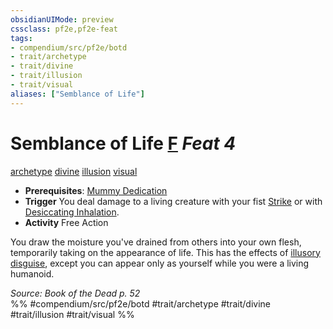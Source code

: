 ```yaml
---
obsidianUIMode: preview
cssclass: pf2e,pf2e-feat
tags:
- compendium/src/pf2e/botd
- trait/archetype
- trait/divine
- trait/illusion
- trait/visual
aliases: ["Semblance of Life"]
---
```

# Semblance of Life  [F](/rules/core-rulebook/chapter-9-playing-the-game.md#Actions "Free Action") *Feat 4*  
[archetype](/rules/traits/archetype.md)  [divine](/rules/traits/divine.md)  [illusion](/rules/traits/illusion.md)  [visual](/rules/traits/visual.md)  

- **Prerequisites**: [Mummy Dedication](/compendium/feats/mummy-dedication-botd.md)
- **Trigger** You deal damage to a living creature with your fist [Strike](/rules/actions/strike.md) or with [Desiccating Inhalation](/compendium/feats/desiccating-inhalation-botd.md).
- **Activity** Free Action

You draw the moisture you've drained from others into your own flesh, temporarily taking on the appearance of life. This has the effects of [illusory disguise](/compendium/spells/illusory-disguise.md), except you can appear only as yourself while you were a living humanoid.

*Source: Book of the Dead p. 52*  
%% #compendium/src/pf2e/botd #trait/archetype #trait/divine #trait/illusion #trait/visual %%